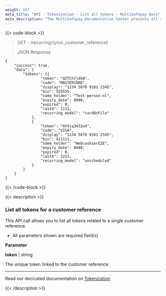 ```yaml
---
weight: 607
meta_title: "API - Tokenization - List all tokens - MultiSafepay Docs"
meta_description: "The MultiSafepay Documentation Center presents all relevant information about our Plugins and API. You can also find support pages for payment methods, tools and general questions as well as the contact details of our Support and Integration Teams."
---
```


{{< code-block >}}

> GET - /recurring/{your_customer_reference}

> JSON Response

```shell
{
	"success": true,
	"data": {
		"tokens": [{
				"token": "QZTCh7jdk8",
				"code": "MASTERCARD",
				"display": "1234 5678 9101 2345",
				"bin": 555555,
				"name_holder": "Test-person-nl",
				"expiry_date": 0988,
				"expired": 0,
				"last4": 1111,
				"recurring_model": "cardOnFile"
			},
			{
				"token": "GVXjq3432o4",
				"code": "VISA",
				"display": "1234 5678 9101 2345",
				"bin": 411111,
				"name_holder": "WebcashierE2E",
				"expiry_date": 0988,
				"expired": 0,
				"last4": 2222,
				"recurring_model": "unscheduled"
			}
		]
	}
}
```

{{< /code-block >}}

{{< description >}}

### List all tokens for a customer reference

This API call allows you to list all tokens related to a single customer reference.

* All parameters shown are required field(s)

**Parameter**

__token__ | string

The unique token linked to the customer reference.  

----------------
Read our decicated documentation on [Tokenization](https://docs.multisafepay.com/tools/tokenization)

{{< /description >}}